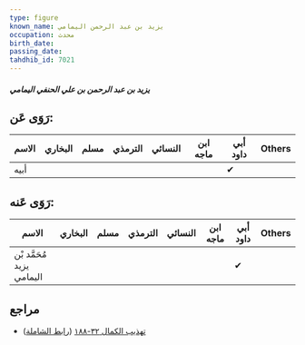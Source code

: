 ```yaml
---
type: figure
known_name: يزيد بن عبد الرحمن اليمامي
occupation: محدث
birth_date:
passing_date:
tahdhib_id: 7021
---
```

##### يزيد بن عبد الرحمن بن علي الحنفي اليمامي

## رَوَى عَن:
| الاسم | البخاري | مسلم | الترمذي | النسائي | ابن ماجه | أبي داود | Others |
| ----- | ------- | ---- | ------- | ------- | -------- | -------- | ------ |
| أبيه  |         |      |         |         |          | ✔        |        |
## رَوَى عَنه:
| الاسم                     | البخاري | مسلم | الترمذي | النسائي | ابن ماجه | أبي داود | Others |
| ------------------------- | ------- | ---- | ------- | ------- | -------- | -------- | ------ |
| مُحَمَّد بْن يزيد اليمامي |         |      |         |         |          | ✔        |        |
## مراجع
- [تهذيب الكمال ٣٢-١٨٨](obsidian://open?vault=Tahdhib-al-Kamal&file=Figures/٧٠٢١-يزيد%20بن%20عبد%20الرحمن%20بن%20علي%20الحنفي%20اليمامي) ([رابط الشاملة](https://shamela.ws/book/3722/17302))